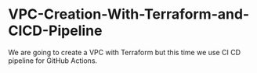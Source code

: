 # VPC-Creation-With-Terraform-and-CICD-Pipeline
We are going to create a VPC with Terraform but this time we use CI CD pipeline for GitHub Actions.
